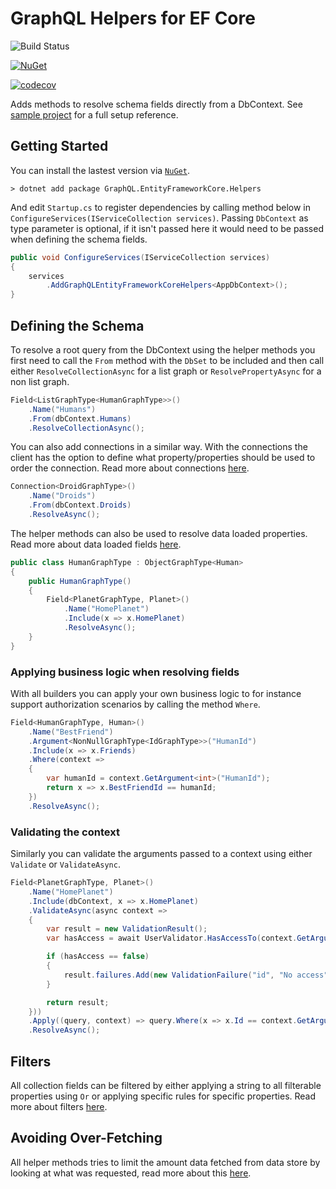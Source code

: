 # GraphQL Helpers for EF Core

![Build Status](https://github.com/ganhammar/GraphQL.EntityFrameworkCore.Helpers/actions/workflows/Main.yml/badge.svg)

[![NuGet](https://img.shields.io/nuget/v/GraphQL.EntityFrameworkCore.Helpers)](https://www.nuget.org/packages/GraphQL.EntityFrameworkCore.Helpers)

[![codecov](https://codecov.io/gh/ganhammar/GraphQL.EntityFrameworkCore.Helpers/branch/main/graph/badge.svg?token=3HVIH5HK42)](https://codecov.io/gh/ganhammar/GraphQL.EntityFrameworkCore.Helpers)

Adds methods to resolve schema fields directly from a DbContext. See [sample project](samples/HeadlessCms) for a full setup reference.

## Getting Started

You can install the lastest version via [`NuGet`](https://www.nuget.org/packages/GraphQL.EntityFrameworkCore.Helpers/).

```
> dotnet add package GraphQL.EntityFrameworkCore.Helpers
```

And edit `Startup.cs` to register dependencies by calling method below in `ConfigureServices(IServiceCollection services)`. Passing `DbContext` as type parameter is optional, if it isn't passed here it would need to be passed when defining the schema fields.

```c#
public void ConfigureServices(IServiceCollection services)
{
    services
        .AddGraphQLEntityFrameworkCoreHelpers<AppDbContext>();
}
```

## Defining the Schema

To resolve a root query from the DbContext using the helper methods you first need to call the `From` method with the `DbSet` to be included and then call either `ResolveCollectionAsync` for a list graph or `ResolvePropertyAsync` for a non list graph.

```c#
Field<ListGraphType<HumanGraphType>>()
    .Name("Humans")
    .From(dbContext.Humans)
    .ResolveCollectionAsync();
```

You can also add connections in a similar way. With the connections the client has the option to define what property/properties should be used to order the connection. Read more about connections [here](documentation/Connections.md).

```c#
Connection<DroidGraphType>()
    .Name("Droids")
    .From(dbContext.Droids)
    .ResolveAsync();
```

The helper methods can also be used to resolve data loaded properties. Read more about data loaded fields [here](documentation/DataLoadedFields.md).

```c#
public class HumanGraphType : ObjectGraphType<Human>
{
    public HumanGraphType()
    {
        Field<PlanetGraphType, Planet>()
            .Name("HomePlanet")
            .Include(x => x.HomePlanet)
            .ResolveAsync();
    }
}
```

### Applying business logic when resolving fields

With all builders you can apply your own business logic to for instance support authorization scenarios by calling the method `Where`.

```c#
Field<HumanGraphType, Human>()
    .Name("BestFriend")
    .Argument<NonNullGraphType<IdGraphType>>("HumanId")
    .Include(x => x.Friends)
    .Where(context =>
    {
        var humanId = context.GetArgument<int>("HumanId");
        return x => x.BestFriendId == humanId;
    })
    .ResolveAsync();
```

### Validating the context

Similarly you can validate the arguments passed to a context using either `Validate` or `ValidateAsync`.

```c#
Field<PlanetGraphType, Planet>()
    .Name("HomePlanet")
    .Include(dbContext, x => x.HomePlanet)
    .ValidateAsync(async context =>
    {
        var result = new ValidationResult();
        var hasAccess = await UserValidator.HasAccessTo(context.GetArgument<int>("id"));

        if (hasAccess == false)
        {
            result.failures.Add(new ValidationFailure("id", "No access"));
        }

        return result;
    }))
    .Apply((query, context) => query.Where(x => x.Id == context.GetArgument<int>("id")))
    .ResolveAsync();
```

## Filters

All collection fields can be filtered by either applying a string to all filterable properties using `Or` or applying specific rules for specific properties. Read more about filters [here](documentation/Filters.md).

## Avoiding Over-Fetching

All helper methods tries to limit the amount data fetched from data store by looking at what was requested, read more about this [here](documentation/SelectFromRequest.md).